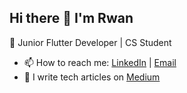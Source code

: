 ## Hi there 👋 I'm Rwan
🚀 Junior Flutter Developer | CS Student 
- 📫 How to reach me: [LinkedIn](https://www.linkedin.com/in/rwan-hossam-08ba39295?lipi=urn%3Ali%3Apage%3Ad_flagship3_profile_view_base_contact_details%3Bv9jdXMrKQq%2B46%2FINeWYnyw%3D%3D) | [Email](mailto:rwan.rwanhossam0@gmail.com)
- 📝 I write tech articles on [Medium](https://medium.com/@rwanhossam)
